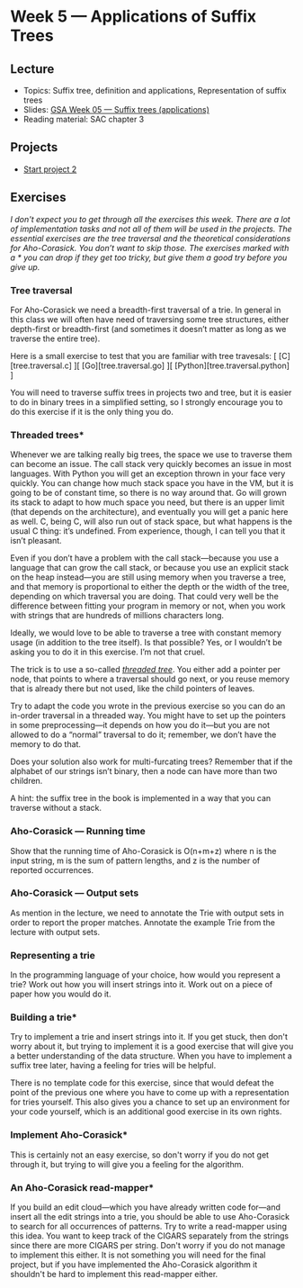 # Week 5 — Applications of Suffix Trees

## Lecture

- Topics: Suffix tree, definition and applications, Representation of suffix trees
- Slides: [GSA Week 05 — Suffix trees (applications)](../slides/GSA%20Week%2005%20--%20Suffix%20trees%20applications.pdf)
- Reading material: SAC chapter 3

## Projects

- [Start project 2](../projects/project-02.out.md)

## Exercises

*I don't expect you to get through all the exercises this week. There are a lot of implementation tasks and not all of them will be used in the projects. The essential exercises are the tree traversal and the theoretical considerations for Aho-Corasick. You don’t want to skip those. The exercises marked with a \*  you can drop if they get too tricky, but give them a good try before you give up.*

### Tree traversal

For Aho-Corasick we need a breadth-first traversal of a trie. In general in this class we will often have need of traversing some tree structures, either depth-first or breadth-first (and sometimes it doesn’t matter as long as we traverse the entire tree).

Here is a small exercise to test that you are familiar with tree travesals: [ [C][tree.traversal.c] ][ [Go][tree.traversal.go] ][ [Python][tree.traversal.python] ]

You will need to traverse suffix trees in projects two and tree, but it is easier to do in binary trees in a simplified setting, so I strongly encourage you to do this exercise if it is the only thing you do.

### Threaded trees\*

Whenever we are talking really big trees, the space we use to traverse them can become an issue. The call stack very quickly becomes an issue in most languages. With Python you will get an exception thrown in your face very quickly. You can change how much stack space you have in the VM, but it is going to be of constant time, so there is no way around that. Go will grown its stack to adapt to how much space you need, but there is an upper limit (that depends on the architecture), and eventually you will get a panic here as well. C, being C, will also run out of stack space, but what happens is the usual C thing: it’s undefined. From experience, though, I can tell you that it isn’t pleasant.

Even if you don’t have a problem with the call stack—because you use a language that can grow the call stack, or because you use an explicit stack on the heap instead—you are still using memory when you traverse a tree, and that memory is proportional to either the depth or the width of the tree, depending on which traversal you are doing. That could very well be the difference between fitting your program in memory or not, when you work with strings that are hundreds of millions characters long.

Ideally, we would love to be able to traverse a tree with constant memory usage (in addition to the tree itself). Is that possible? Yes, or I wouldn’t be asking you to do it in this exercise. I’m not that cruel.

The trick is to use a so-called [*threaded tree*](https://en.wikipedia.org/wiki/Threaded_binary_tree). You either add a pointer per node, that points to where a traversal should go next, or you reuse memory that is already there but not used, like the child pointers of leaves.

Try to adapt the code you wrote in the previous exercise so you can do an in-order traversal in a threaded way. You might have to set up the pointers in some preprocessing—it depends on how you do it—but you are not allowed to do a “normal” traversal to do it; remember, we don’t have the memory to do that.

Does your solution also work for multi-furcating trees? Remember that if the alphabet of our strings isn’t binary, then a node can have more than two children.

A hint: the suffix tree in the book is implemented in a way that you can traverse without a stack.

### Aho-Corasick — Running time

Show that the running time of Aho-Corasick is O(n+m+z) where n is the input string, m is the sum of pattern lengths, and z is the number of reported occurrences.

### Aho-Corasick — Output sets

As mention in the lecture, we need to annotate the Trie with output sets in order to report the proper matches. Annotate the example Trie from the lecture with output sets.

### Representing a trie

In the programming language of your choice, how would you represent a trie? Work out how you will insert strings into it. Work out on a piece of paper how you would do it.

### Building a trie\*

Try to implement a trie and insert strings into it. If you get stuck, then don't worry about it, but trying to implement it is a good exercise that will give you a better understanding of the data structure. When you have to implement a suffix tree later, having a feeling for tries will be helpful.

There is no template code for this exercise, since that would defeat the point of the previous one where you have to come up with a representation for tries yourself. This also gives you a chance to set up an environment for your code yourself, which is an additional good exercise in its own rights.

### Implement Aho-Corasick\*

This is certainly not an easy exercise, so don't worry if you do not get through it, but trying to will give you a feeling for the algorithm.

### An Aho-Corasick read-mapper\*

If you build an edit cloud—which you have already written code for—and insert all the edit strings into a trie, you should be able to use Aho-Corasick to search for all occurrences of patterns. Try to write a read-mapper using this idea. You want to keep track of the CIGARS separately from the strings since there are more CIGARS per string. Don't worry if you do not manage to implement this either. It is not something you will need for the final project, but if you have implemented the Aho-Corasick algorithm it shouldn't be hard to implement this read-mapper either.
